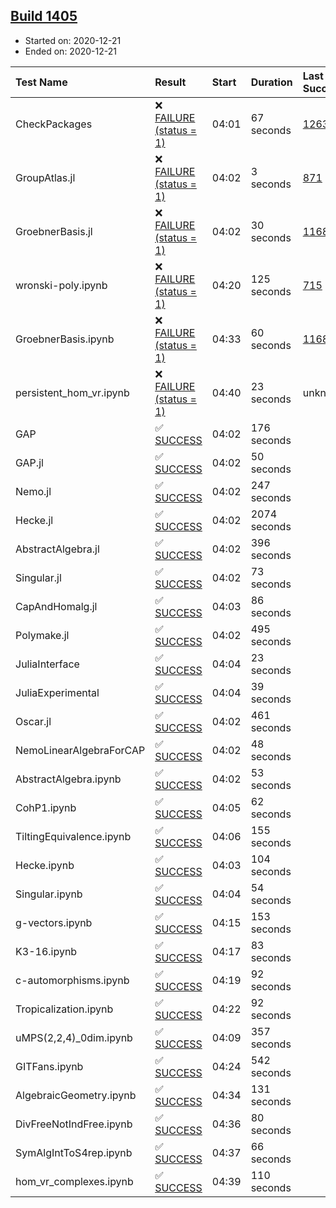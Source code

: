 ## [Build 1405](https://oscarci.mathematik.uni-kl.de/job/oscar-stable/1405/)

* Started on: 2020-12-21
* Ended on: 2020-12-21

| Test Name    | Result | Start | Duration | Last Success | First Failure |
|:-------------|:-------|:------|:---------|:-------------|:--------------|
| CheckPackages | ❌ [FAILURE (status = 1)](https://oscarci.mathematik.uni-kl.de/job/oscar-stable/1405/artifact/logs/build-1405/CheckPackages.log) | 04:01 | 67 seconds | [1263](https://oscarci.mathematik.uni-kl.de/job/oscar-stable/1263/) | [1264](https://oscarci.mathematik.uni-kl.de/job/oscar-stable/1264/) |
| GroupAtlas.jl | ❌ [FAILURE (status = 1)](https://oscarci.mathematik.uni-kl.de/job/oscar-stable/1405/artifact/logs/build-1405/GroupAtlas.jl.log) | 04:02 | 3 seconds | [871](https://oscarci.mathematik.uni-kl.de/job/oscar-stable/871/) | [872](https://oscarci.mathematik.uni-kl.de/job/oscar-stable/872/) |
| GroebnerBasis.jl | ❌ [FAILURE (status = 1)](https://oscarci.mathematik.uni-kl.de/job/oscar-stable/1405/artifact/logs/build-1405/GroebnerBasis.jl.log) | 04:02 | 30 seconds | [1168](https://oscarci.mathematik.uni-kl.de/job/oscar-stable/1168/) | [1169](https://oscarci.mathematik.uni-kl.de/job/oscar-stable/1169/) |
| wronski-poly.ipynb | ❌ [FAILURE (status = 1)](https://oscarci.mathematik.uni-kl.de/job/oscar-stable/1405/artifact/logs/build-1405/wronski-poly.ipynb.log) | 04:20 | 125 seconds | [715](https://oscarci.mathematik.uni-kl.de/job/oscar-stable/715/) | [716](https://oscarci.mathematik.uni-kl.de/job/oscar-stable/716/) |
| GroebnerBasis.ipynb | ❌ [FAILURE (status = 1)](https://oscarci.mathematik.uni-kl.de/job/oscar-stable/1405/artifact/logs/build-1405/GroebnerBasis.ipynb.log) | 04:33 | 60 seconds | [1168](https://oscarci.mathematik.uni-kl.de/job/oscar-stable/1168/) | [1169](https://oscarci.mathematik.uni-kl.de/job/oscar-stable/1169/) |
| persistent_hom_vr.ipynb | ❌ [FAILURE (status = 1)](https://oscarci.mathematik.uni-kl.de/job/oscar-stable/1405/artifact/logs/build-1405/persistent_hom_vr.ipynb.log) | 04:40 | 23 seconds | unknown | unknown |
| GAP | ✅ [SUCCESS](https://oscarci.mathematik.uni-kl.de/job/oscar-stable/1405/artifact/logs/build-1405/GAP.log) | 04:02 | 176 seconds |  |  |
| GAP.jl | ✅ [SUCCESS](https://oscarci.mathematik.uni-kl.de/job/oscar-stable/1405/artifact/logs/build-1405/GAP.jl.log) | 04:02 | 50 seconds |  |  |
| Nemo.jl | ✅ [SUCCESS](https://oscarci.mathematik.uni-kl.de/job/oscar-stable/1405/artifact/logs/build-1405/Nemo.jl.log) | 04:02 | 247 seconds |  |  |
| Hecke.jl | ✅ [SUCCESS](https://oscarci.mathematik.uni-kl.de/job/oscar-stable/1405/artifact/logs/build-1405/Hecke.jl.log) | 04:02 | 2074 seconds |  |  |
| AbstractAlgebra.jl | ✅ [SUCCESS](https://oscarci.mathematik.uni-kl.de/job/oscar-stable/1405/artifact/logs/build-1405/AbstractAlgebra.jl.log) | 04:02 | 396 seconds |  |  |
| Singular.jl | ✅ [SUCCESS](https://oscarci.mathematik.uni-kl.de/job/oscar-stable/1405/artifact/logs/build-1405/Singular.jl.log) | 04:02 | 73 seconds |  |  |
| CapAndHomalg.jl | ✅ [SUCCESS](https://oscarci.mathematik.uni-kl.de/job/oscar-stable/1405/artifact/logs/build-1405/CapAndHomalg.jl.log) | 04:03 | 86 seconds |  |  |
| Polymake.jl | ✅ [SUCCESS](https://oscarci.mathematik.uni-kl.de/job/oscar-stable/1405/artifact/logs/build-1405/Polymake.jl.log) | 04:02 | 495 seconds |  |  |
| JuliaInterface | ✅ [SUCCESS](https://oscarci.mathematik.uni-kl.de/job/oscar-stable/1405/artifact/logs/build-1405/JuliaInterface.log) | 04:04 | 23 seconds |  |  |
| JuliaExperimental | ✅ [SUCCESS](https://oscarci.mathematik.uni-kl.de/job/oscar-stable/1405/artifact/logs/build-1405/JuliaExperimental.log) | 04:04 | 39 seconds |  |  |
| Oscar.jl | ✅ [SUCCESS](https://oscarci.mathematik.uni-kl.de/job/oscar-stable/1405/artifact/logs/build-1405/Oscar.jl.log) | 04:02 | 461 seconds |  |  |
| NemoLinearAlgebraForCAP | ✅ [SUCCESS](https://oscarci.mathematik.uni-kl.de/job/oscar-stable/1405/artifact/logs/build-1405/NemoLinearAlgebraForCAP.log) | 04:02 | 48 seconds |  |  |
| AbstractAlgebra.ipynb | ✅ [SUCCESS](https://oscarci.mathematik.uni-kl.de/job/oscar-stable/1405/artifact/logs/build-1405/AbstractAlgebra.ipynb.log) | 04:02 | 53 seconds |  |  |
| CohP1.ipynb | ✅ [SUCCESS](https://oscarci.mathematik.uni-kl.de/job/oscar-stable/1405/artifact/logs/build-1405/CohP1.ipynb.log) | 04:05 | 62 seconds |  |  |
| TiltingEquivalence.ipynb | ✅ [SUCCESS](https://oscarci.mathematik.uni-kl.de/job/oscar-stable/1405/artifact/logs/build-1405/TiltingEquivalence.ipynb.log) | 04:06 | 155 seconds |  |  |
| Hecke.ipynb | ✅ [SUCCESS](https://oscarci.mathematik.uni-kl.de/job/oscar-stable/1405/artifact/logs/build-1405/Hecke.ipynb.log) | 04:03 | 104 seconds |  |  |
| Singular.ipynb | ✅ [SUCCESS](https://oscarci.mathematik.uni-kl.de/job/oscar-stable/1405/artifact/logs/build-1405/Singular.ipynb.log) | 04:04 | 54 seconds |  |  |
| g-vectors.ipynb | ✅ [SUCCESS](https://oscarci.mathematik.uni-kl.de/job/oscar-stable/1405/artifact/logs/build-1405/g-vectors.ipynb.log) | 04:15 | 153 seconds |  |  |
| K3-16.ipynb | ✅ [SUCCESS](https://oscarci.mathematik.uni-kl.de/job/oscar-stable/1405/artifact/logs/build-1405/K3-16.ipynb.log) | 04:17 | 83 seconds |  |  |
| c-automorphisms.ipynb | ✅ [SUCCESS](https://oscarci.mathematik.uni-kl.de/job/oscar-stable/1405/artifact/logs/build-1405/c-automorphisms.ipynb.log) | 04:19 | 92 seconds |  |  |
| Tropicalization.ipynb | ✅ [SUCCESS](https://oscarci.mathematik.uni-kl.de/job/oscar-stable/1405/artifact/logs/build-1405/Tropicalization.ipynb.log) | 04:22 | 92 seconds |  |  |
| uMPS(2,2,4)_0dim.ipynb | ✅ [SUCCESS](https://oscarci.mathematik.uni-kl.de/job/oscar-stable/1405/artifact/logs/build-1405/uMPS-2-2-4-_0dim.ipynb.log) | 04:09 | 357 seconds |  |  |
| GITFans.ipynb | ✅ [SUCCESS](https://oscarci.mathematik.uni-kl.de/job/oscar-stable/1405/artifact/logs/build-1405/GITFans.ipynb.log) | 04:24 | 542 seconds |  |  |
| AlgebraicGeometry.ipynb | ✅ [SUCCESS](https://oscarci.mathematik.uni-kl.de/job/oscar-stable/1405/artifact/logs/build-1405/AlgebraicGeometry.ipynb.log) | 04:34 | 131 seconds |  |  |
| DivFreeNotIndFree.ipynb | ✅ [SUCCESS](https://oscarci.mathematik.uni-kl.de/job/oscar-stable/1405/artifact/logs/build-1405/DivFreeNotIndFree.ipynb.log) | 04:36 | 80 seconds |  |  |
| SymAlgIntToS4rep.ipynb | ✅ [SUCCESS](https://oscarci.mathematik.uni-kl.de/job/oscar-stable/1405/artifact/logs/build-1405/SymAlgIntToS4rep.ipynb.log) | 04:37 | 66 seconds |  |  |
| hom_vr_complexes.ipynb | ✅ [SUCCESS](https://oscarci.mathematik.uni-kl.de/job/oscar-stable/1405/artifact/logs/build-1405/hom_vr_complexes.ipynb.log) | 04:39 | 110 seconds |  |  |
